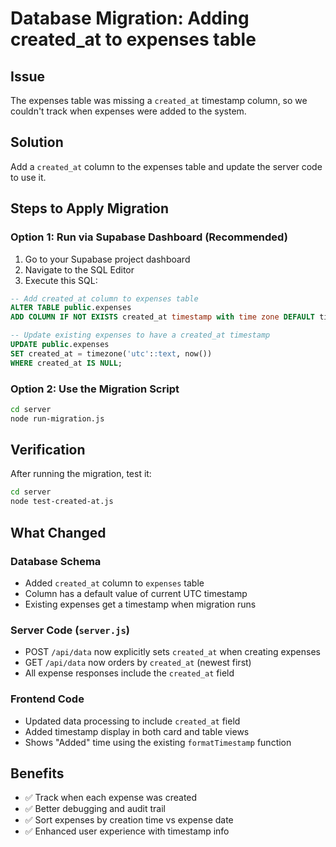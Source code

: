 # Database Migration: Adding created_at to expenses table

## Issue
The expenses table was missing a `created_at` timestamp column, so we couldn't track when expenses were added to the system.

## Solution
Add a `created_at` column to the expenses table and update the server code to use it.

## Steps to Apply Migration

### Option 1: Run via Supabase Dashboard (Recommended)
1. Go to your Supabase project dashboard
2. Navigate to the SQL Editor
3. Execute this SQL:

```sql
-- Add created_at column to expenses table
ALTER TABLE public.expenses 
ADD COLUMN IF NOT EXISTS created_at timestamp with time zone DEFAULT timezone('utc'::text, now()) NOT NULL;

-- Update existing expenses to have a created_at timestamp
UPDATE public.expenses 
SET created_at = timezone('utc'::text, now()) 
WHERE created_at IS NULL;
```

### Option 2: Use the Migration Script
```bash
cd server
node run-migration.js
```

## Verification
After running the migration, test it:

```bash
cd server
node test-created-at.js
```

## What Changed

### Database Schema
- Added `created_at` column to `expenses` table
- Column has a default value of current UTC timestamp
- Existing expenses get a timestamp when migration runs

### Server Code (`server.js`)
- POST `/api/data` now explicitly sets `created_at` when creating expenses
- GET `/api/data` now orders by `created_at` (newest first)
- All expense responses include the `created_at` field

### Frontend Code
- Updated data processing to include `created_at` field
- Added timestamp display in both card and table views
- Shows "Added" time using the existing `formatTimestamp` function

## Benefits
- ✅ Track when each expense was created
- ✅ Better debugging and audit trail
- ✅ Sort expenses by creation time vs expense date
- ✅ Enhanced user experience with timestamp info